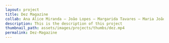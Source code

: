 ```yaml
---
layout: project
title: Dez Magazine
collab: Ana Alice Miranda — João Lopes — Margarida Tavares — Maria João Estêvão
description: This is the description of this project
thumbnail_path: assets/images/projects/thumbs/dez.mp4
permalink: Dez-Magazine
---
```

